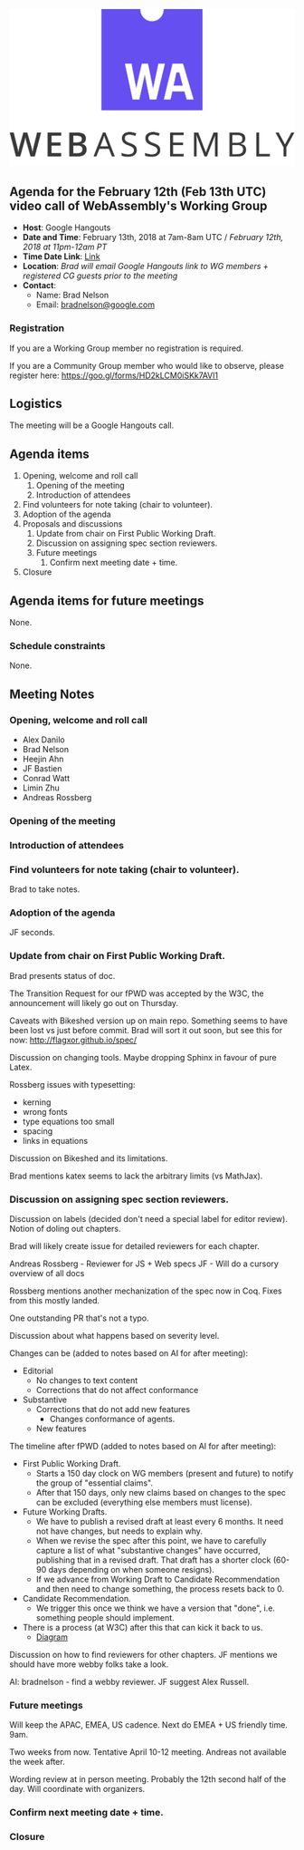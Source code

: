 ![WebAssembly logo](/images/WebAssembly.png)

## Agenda for the February 12th (Feb 13th UTC) video call of WebAssembly's Working Group

- **Host**: Google Hangouts
- **Date and Time**: February 13th, 2018 at 7am-8am UTC / *February 12th, 2018 at 11pm-12am PT*
- **Time Date Link**: [Link](https://www.timeanddate.com/worldclock/fixedtime.html?msg=WebAssembly+WG+Meeting&iso=20180212T23&p1=224&ah=1)
- **Location**: *Brad will email Google Hangouts link to WG members + registered CG guests prior to the meeting*
- **Contact**:
    - Name: Brad Nelson
    - Email: bradnelson@google.com

### Registration

If you are a Working Group member no registration is required.

If you are a Community Group member who would like to observe, please register
here:
https://goo.gl/forms/HD2kLCM0iSKk7AVl1

## Logistics

The meeting will be a Google Hangouts call.

## Agenda items

1. Opening, welcome and roll call
    1. Opening of the meeting
    1. Introduction of attendees
1. Find volunteers for note taking (chair to volunteer).
1. Adoption of the agenda
1. Proposals and discussions
    1. Update from chair on First Public Working Draft.
    1. Discussion on assigning spec section reviewers.
    1. Future meetings
       1. Confirm next meeting date + time.
1. Closure

## Agenda items for future meetings

None.

### Schedule constraints

None.

## Meeting Notes

### Opening, welcome and roll call

* Alex Danilo
* Brad Nelson
* Heejin Ahn
* JF Bastien
* Conrad Watt
* Limin Zhu
* Andreas Rossberg

### Opening of the meeting

### Introduction of attendees

### Find volunteers for note taking (chair to volunteer).

Brad to take notes.

### Adoption of the agenda

JF seconds.

### Update from chair on First Public Working Draft.

Brad presents status of doc.

The Transition Request for our fPWD was accepted by the W3C, the announcement will likely go out on Thursday.

Caveats with Bikeshed version up on main repo. Something seems to have been lost vs just before commit. Brad will sort it out soon, but see this for now: http://flagxor.github.io/spec/

Discussion on changing tools. Maybe dropping Sphinx in favour of pure Latex.

Rossberg issues with typesetting:
* kerning
* wrong fonts
* type equations too small
* spacing
* links in equations

Discussion on Bikeshed and its limitations.

Brad mentions katex seems to lack the arbitrary limits (vs MathJax).

### Discussion on assigning spec section reviewers.

Discussion on labels (decided don't need a special label for editor review).
Notion of doling out chapters.

Brad will likely create issue for detailed reviewers for each chapter.

Andreas Rossberg - Reviewer for JS + Web specs
JF - Will do a cursory overview of all docs

Rossberg mentions another mechanization of the spec now in Coq.
Fixes from this mostly landed.

One outstanding PR that's not a typo.

Discussion about what happens based on severity level.

Changes can be (added to notes based on AI for after meeting):
* Editorial
  * No changes to text content
  * Corrections that do not affect conformance
* Substantive
  * Corrections that do not add new features
     * Changes conformance of agents.
  * New features

The timeline after fPWD (added to notes based on AI for after meeting):
* First Public Working Draft.
  * Starts a 150 day clock on WG members (present and future) to notify the group of "essential claims".
  * After that 150 days, only new claims based on changes to the spec can be excluded (everything else members must license).
* Future Working Drafts.
  * We have to publish a revised draft at least every 6 months. It need not have changes, but needs to explain why.
  * When we revise the spec after this point, we have to carefully capture a list of what "substantive changes" have occurred, publishing that in a revised draft. That draft has a shorter clock (60-90 days depending on when someone resigns).
  * If we advance from Working Draft to Candidate Recommendation and then need to change something, the process resets back to 0.
* Candidate Recommendation.
  * We trigger this once we think we have a version that "done", i.e. something people should implement.
* There is a process (at W3C) after this that can kick it back to us.
  * [Diagram](https://www.w3.org/2017/Process-20170301/#rec-modify)

Discussion on how to find reviewers for other chapters.
JF mentions we should have more webby folks take a look.

AI: bradnelson - find a webby reviewer.
JF suggest Alex Russell.

### Future meetings

Will keep the APAC, EMEA, US cadence.
Next do EMEA + US friendly time. 9am.

Two weeks from now.
Tentative April 10-12 meeting.
Andreas not available the week after.

Wording review at in person meeting.
Probably the 12th second half of the day.
Will coordinate with organizers.

### Confirm next meeting date + time.

### Closure
